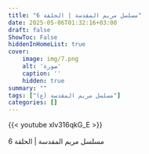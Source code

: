 ```yaml
---
title: "مسلسل مريم المقدسة | الحلقة 6"
date: 2025-05-06T01:32:16+03:00
draft: false
ShowToc: False
hiddenInHomeList: true
cover:
    image: img/7.png
    alt: 'صورة'
    caption: ''
    hidden: true
summary: ""
tags: ["مسلسل مريم المقدسة (ع)"]
categories: []
---
```


{{< youtube xlv316qkG_E >}}  
<br>
مسلسل مريم المقدسة | الحلقة 6
